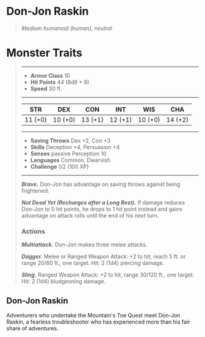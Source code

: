 # Don-Jon Raskin
>*Medium humanoid (human), neutral*
# Monster Traits
>___
>- **Armor Class** 10
>- **Hit Points** 44 (8d8 + 8)
>- **Speed** 30 ft.
>___
>|STR|DEX|CON|INT|WIS|CHA|
>|:---:|:---:|:---:|:---:|:---:|:---:|
>|11 (+0)|10 (+0)|13 (+1)|12 (+1)|10 (+0)|14 (+2)|
>___
>- **Saving Throws** Dex +2, Con +3
>- **Skills** Deception +4, Persuasion +4
>- **Senses** passive Perception 10
>- **Languages** Common, Dwarvish
>- **Challenge** 1/2 (100 XP)
>___
>***Brave.*** Don-Jon has advantage on saving throws against being frightened.  
>
>***Not Dead Yet (Recharges after a Long Rest).*** If damage reduces Don-Jon to 0 hit points, he drops to 1 hit point instead and gains advantage on attack rolls until the end of his next turn.  
>
>### Actions
>***Multiattack.*** Don-Jon makes three melee attacks.  
>
>***Dagger.*** Melee  or Ranged Weapon Attack: +2 to hit, reach 5 ft. or range 20/60 ft., one target. Hit: 2 (1d4) piercing damage.  
>
>***Sling.*** Ranged Weapon Attack: +2 to hit, range 30/120 ft., one target. Hit: 2 (1d4) bludgeoning damage.
## Don-Jon Raskin
Adventurers who undertake the Mountain's Toe Quest meet Don-Jon Raskin, a fearless troubleshooter who has experienced more than his fair share of adventures.